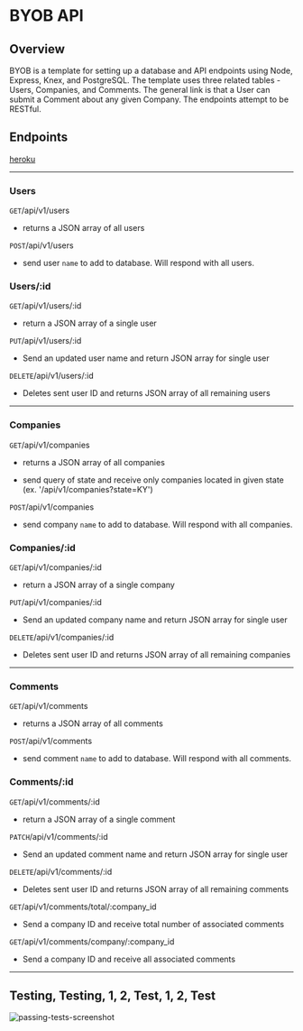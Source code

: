 # BYOB API

## Overview
BYOB is a template for setting up a database and API endpoints using Node, Express, Knex, and PostgreSQL.  The template uses three related tables - Users, Companies, and Comments.  The general link is that a User can submit a Comment about any given Company.  The endpoints attempt to be RESTful.  

## Endpoints
 [heroku](https://build-your-own-backend.herokuapp.com/)
*****

### Users

<code>GET</code>/api/v1/users

* returns a JSON array of all users

<code>POST</code>/api/v1/users

* send user <code>name</code> to add to database.  Will respond with all users.

### Users/:id

<code>GET</code>/api/v1/users/:id

* return a JSON array of a single user

<code>PUT</code>/api/v1/users/:id

* Send an updated user name and return JSON array for single user

<code>DELETE</code>/api/v1/users/:id

* Deletes sent user ID and returns JSON array of all remaining users

***

### Companies

<code>GET</code>/api/v1/companies

* returns a JSON array of all companies

* send query of state and receive only companies located in given state (ex. '/api/v1/companies?state=KY')

<code>POST</code>/api/v1/companies

* send company <code>name</code> to add to database.  Will respond with all companies.

### Companies/:id

<code>GET</code>/api/v1/companies/:id

* return a JSON array of a single company

<code>PUT</code>/api/v1/companies/:id

* Send an updated company name and return JSON array for single user

<code>DELETE</code>/api/v1/companies/:id

* Deletes sent user ID and returns JSON array of all remaining companies

***

### Comments

<code>GET</code>/api/v1/comments

* returns a JSON array of all comments

<code>POST</code>/api/v1/comments

* send comment <code>name</code> to add to database.  Will respond with all comments.

### Comments/:id

<code>GET</code>/api/v1/comments/:id

* return a JSON array of a single comment

<code>PATCH</code>/api/v1/comments/:id

* Send an updated comment name and return JSON array for single user

<code>DELETE</code>/api/v1/comments/:id

* Deletes sent user ID and returns JSON array of all remaining comments

<code>GET</code>/api/v1/comments/total/:company_id

* Send a company ID and receive total number of associated comments

<code>GET</code>/api/v1/comments/company/:company_id

* Send a company ID and receive all associated comments

***

## Testing, Testing, 1, 2, Test, 1, 2, Test

![passing-tests-screenshot](http://i.imgur.com/c7lZroW.png)
